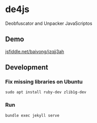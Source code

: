 # de4js

Deobfuscator and Unpacker JavaScriptos

## Demo

[jsfiddle.net/baivong/jzqjj3ah](https://jsfiddle.net/baivong/jzqjj3ah/embedded/result,js,html,css/)

## Development

### Fix missing libraries on Ubuntu

    sudo apt install ruby-dev zlib1g-dev

### Run

    bundle exec jekyll serve